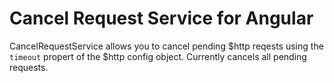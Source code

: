 Cancel Request Service for Angular
==================================

CancelRequestService allows you to cancel pending $http reqests using the `timeout` propert of the $http config object. Currently cancels all pending requests.

